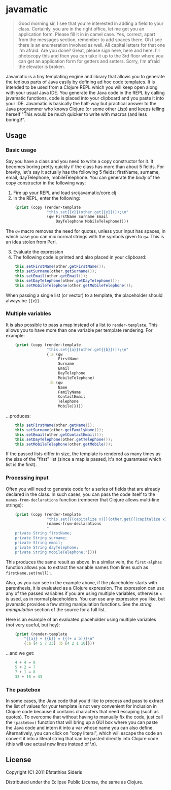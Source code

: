 # javamatic

> Good morning sir, I see that you're interested in adding a field to your class. Certainly, you are in the right office, let me get you an application form. Please fill it in in camel case. Yes, correct, apart from the messages section, remember to add spaces there. Oh I see there is an enumeration involved as well. All capital letters for that one I'm afraid. Are you done? Great, please sign here, here and here. I'll photocopy this and then you can take it up to the 3rd floor where you can get an application form for getters and setters. Sorry, I'm afraid the elevator is broken.

Javamatic is a tiny templating engine and library that allows you to generate the tedious parts of Java easily by defining ad hoc code templates. It is intended to be used from a Clojure REPL which you will keep open along with your usual Java IDE. You generate the Java code in the REPL by calling javamatic functions, code is placed into your clipboard and you paste it into your IDE. Javamatic is basically the half-way but practical answer to the Java programmer who knows Clojure (or some other Lisp) and keeps telling herself "This would be much quicker to write with macros (and less boring)!".

## Usage

### Basic usage

Say you have a class and you need to write a copy constructor for it. It becomes boring pretty quickly if the class has more than about 5 fields. For brevity, let's say it actually has the following 5 fields: firstName, surname, email, dayTelephone, mobileTelephone. You can generate the *body* of the copy constructor in the following way:

1. Fire up your REPL and load src/javamatic/core.clj
2. In the REPL, enter the following:

````clojure
    (print (copy (render-template
                  "this.set{{x}}(other.get{{x}}());\n"
                  (qw FirstName Surname Email
                      DayTelephone MobileTelephone))))
````
					  
The `qw` macro removes the need for quotes, unless your input has spaces, in which case you can mix normal strings with the symbols given to `qw`. This is an idea stolen from Perl.

3. Evaluate the expression
4. The following code is printed and also placed in your clipboard:

````java
    this.setFirstName(other.getFirstName());
    this.setSurname(other.getSurname());
    this.setEmail(other.getEmail());
    this.setDayTelephone(other.getDayTelephone());
    this.setMobileTelephone(other.getMobileTelephone());
````

When passing a single list (or vector) to a template, the placeholder should always be `{{x}}`.

### Multiple variables

It is also possible to pass a map instead of a list to `render-template`. This allows you to have more than one variable per template rendering. For example:

````clojure
    (print (copy (render-template
                  "this.set{{a}}(other.get{{b}}());\n"
				  {:a (qw
					   FirstName
					   Surname
					   Email
                       DayTelephone
					   MobileTelephone)
				   :b (qw
				       Name
					   FamilyName
					   ContactEmail
					   Telephone
					   Mobile)})))
````

...produces:

````java
    this.setFirstName(other.getName());
    this.setSurname(other.getFamilyName());
    this.setEmail(other.getContactEmail());
    this.setDayTelephone(other.getTelephone());
    this.setMobileTelephone(other.getMobile());
````

If the passed lists differ in size, the template is rendered as many times as the size of the "first" list (since a map is passed, it's not guaranteed which list is the first).

### Processing input

Often you will need to generate code for a series of fields that are already declared in the class. In such cases, you can pass the code itself to the `names-from-declarations` function (remberer that Clojure allows multi-line strings):

````clojure
    (print (copy (render-template
				  "this.set{{(capitalize x)}}(other.get{{(capitalize x)}}());\n"
				  (names-from-declarations
				  "
    private String firstName;
    private String surname;
    private String email;
    private String dayTelephone;
    private String mobileTelephone;"))))
````

This produces the same result as above. In a similar vein, the `first-alphas` function allows you to extract the variable names from lines such as `firstName.set(null);`.

Also, as you can see in the example above, if the placeholder starts with parenthesis, it is evaluated as a Clojure expression. The expression can use any of the passed variables if you are using multiple variables, otherwise `x` is used, as in normal placeholders. You can use any expression you like, but javamatic provides a few string manipulation functions. See the *string manipulation* section of the source for a full list.

Here is an example of an evaluated placeholder using multiple variables (not very useful, but hey):

````clojure
    (print (render-template 
	    "{{a}} + {{b}} = {{(+ a b)}}\n"
		{:a [4 5 7 33] :b [4 2 1 10]}))
````

...and we get:

````java
    4 + 4 = 8
    5 + 2 = 7
    7 + 1 = 8
    33 + 10 = 43
````

### The pastebox

In some cases, the Java code that you'd like to process and pass to extract the list of values for your template is not very convenient for inclusion in Clojure code because it contains characters that need escaping (such as quotes). To overcome that without having to manually fix the code, just call the `(pastebox)` function that will bring up a GUI box where you can paste the Java code and intern it into a var whose name you can also define. Alternatively, you can click on "copy literal", which will escape the code an convert it into a literal string that can be pasted directly into Clojure code (this will use actual new lines instead of \n).
	
## License

Copyright (C) 2011 Efstathios Sideris

Distributed under the Eclipse Public License, the same as Clojure.
